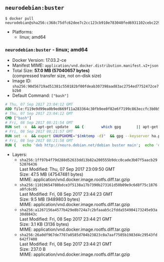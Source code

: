 ## `neurodebian:buster`

```console
$ docker pull neurodebian@sha256:c368c75dfc62dee7c2cc123cb910e783040fed6931102cebc2296ef2ad00dca8
```

-	Platforms:
	-	linux; amd64

### `neurodebian:buster` - linux; amd64

-	Docker Version: 17.03.2-ce
-	Manifest MIME: `application/vnd.docker.distribution.manifest.v2+json`
-	Total Size: **57.0 MB (57040657 bytes)**  
	(compressed transfer size, not on-disk size)
-	Image ID: `sha256:90d56719ad51381c550182bf00fdeab307398aad83ac2754ed7752472ce7b2b0`
-	Default Command: `["bash"]`

```dockerfile
# Thu, 07 Sep 2017 23:04:12 GMT
ADD file:f119e9d99ea0b9ed669f11a283364c30fb9ee0f82e6f7199c863eccfc3b0b56f in / 
# Thu, 07 Sep 2017 23:04:12 GMT
CMD ["bash"]
# Fri, 08 Sep 2017 08:21:54 GMT
RUN set -x 	&& apt-get update 	&& { 		which gpg 		|| apt-get install -y --no-install-recommends gnupg2 		|| apt-get install -y --no-install-recommends gnupg 	; } 	&& { 		gpg --version | grep -q '^gpg (GnuPG) 1\.' 		|| apt-get install -y --no-install-recommends dirmngr 	; } 	&& rm -rf /var/lib/apt/lists/*
# Fri, 08 Sep 2017 08:21:57 GMT
RUN set -x 	&& export GNUPGHOME="$(mktemp -d)" 	&& gpg --keyserver ha.pool.sks-keyservers.net --recv-keys DD95CC430502E37EF840ACEEA5D32F012649A5A9 	&& gpg --export DD95CC430502E37EF840ACEEA5D32F012649A5A9 > /etc/apt/trusted.gpg.d/neurodebian.gpg 	&& rm -rf "$GNUPGHOME" 	&& apt-key list | grep neurodebian
# Fri, 08 Sep 2017 08:21:58 GMT
RUN { 	echo 'deb http://neuro.debian.net/debian buster main'; 	echo 'deb http://neuro.debian.net/debian data main'; 	echo '#deb-src http://neuro.debian.net/debian-devel buster main'; } > /etc/apt/sources.list.d/neurodebian.sources.list
```

-	Layers:
	-	`sha256:1ff97b4f79d288d52633dd13b82a200555b9dcc0cade3b07f5aacb2952076436`  
		Last Modified: Thu, 07 Sep 2017 23:09:50 GMT  
		Size: 47.5 MB (47547481 bytes)  
		MIME: application/vnd.docker.image.rootfs.diff.tar.gzip
	-	`sha256:11019654780bdce3f5138a17b7390b273161d50b09e9c6d8f75c1876a0fc6c05`  
		Last Modified: Fri, 08 Sep 2017 23:44:23 GMT  
		Size: 9.5 MB (9489803 bytes)  
		MIME: application/vnd.docker.image.rootfs.diff.tar.gzip
	-	`sha256:a1267156a4577b429e8b724a7c2bfaaab5c2fdda554904173245e93a30d8843c`  
		Last Modified: Fri, 08 Sep 2017 23:44:21 GMT  
		Size: 3.1 KB (3136 bytes)  
		MIME: application/vnd.docker.image.rootfs.diff.tar.gzip
	-	`sha256:26a0df967de7707a0585d704b23823c0a7aaf7505b1983d4c29543fd642f7408`  
		Last Modified: Fri, 08 Sep 2017 23:44:21 GMT  
		Size: 237.0 B  
		MIME: application/vnd.docker.image.rootfs.diff.tar.gzip
